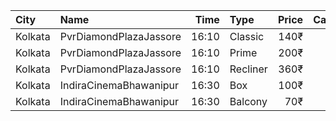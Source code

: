 | City    | Name                   |  Time | Type     | Price | Capacity | Booked |
| :------ | :--------------------- | ----: | :------- | ----: | -------: | -----: |
| Kolkata | PvrDiamondPlazaJassore | 16:10 | Classic  |  140₹ |       50 |      5 |
| Kolkata | PvrDiamondPlazaJassore | 16:10 | Prime    |  200₹ |        5 |      2 |
| Kolkata | PvrDiamondPlazaJassore | 16:10 | Recliner |  360₹ |        6 |      0 |
| Kolkata | IndiraCinemaBhawanipur | 16:30 | Box      |  100₹ |       30 |      0 |
| Kolkata | IndiraCinemaBhawanipur | 16:30 | Balcony  |   70₹ |      280 |    119 |